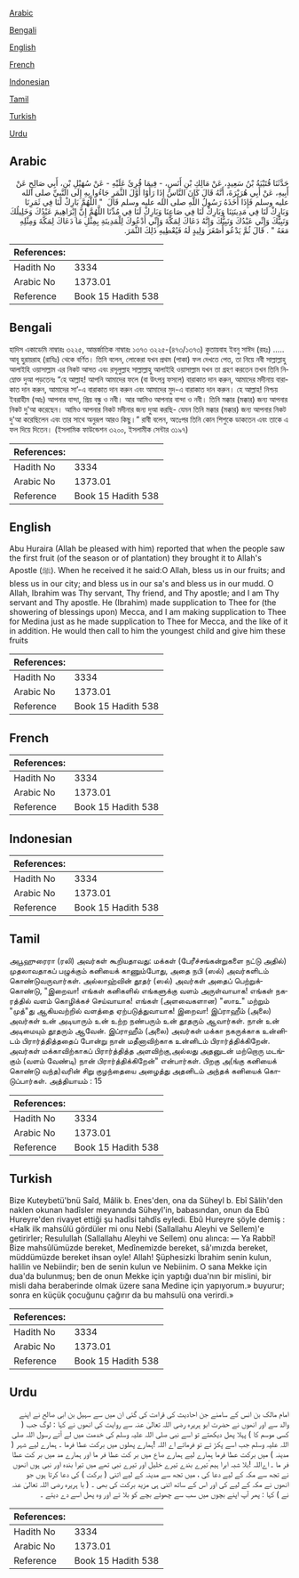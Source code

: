 [Arabic](#arabic)

[Bengali](#bengali)

[English](#english)

[French](#french)

[Indonesian](#indonesian)

[Tamil](#tamil)

[Turkish](#turkish)

[Urdu](#urdu)

## Arabic


<div dir="rtl" lang="ar" style={{fontSize:'larger',backgroundColor:'#f8f9fa',padding:20}}>
حَدَّثَنَا قُتَيْبَةُ بْنُ سَعِيدٍ، عَنْ مَالِكِ بْنِ أَنَسٍ، - فِيمَا قُرِئَ عَلَيْهِ - عَنْ سُهَيْلِ بْنِ، أَبِي صَالِحٍ عَنْ أَبِيهِ، عَنْ أَبِي هُرَيْرَةَ، أَنَّهُ قَالَ كَانَ النَّاسُ إِذَا رَأَوْا أَوَّلَ الثَّمَرِ جَاءُوا بِهِ إِلَى النَّبِيِّ صلى الله عليه وسلم فَإِذَا أَخَذَهُ رَسُولُ اللَّهِ صلى الله عليه وسلم قَالَ ‏ "‏ اللَّهُمَّ بَارِكْ لَنَا فِي ثَمَرِنَا وَبَارِكْ لَنَا فِي مَدِينَتِنَا وَبَارِكْ لَنَا فِي صَاعِنَا وَبَارِكْ لَنَا فِي مُدِّنَا اللَّهُمَّ إِنَّ إِبْرَاهِيمَ عَبْدُكَ وَخَلِيلُكَ وَنَبِيُّكَ وَإِنِّي عَبْدُكَ وَنَبِيُّكَ وَإِنَّهُ دَعَاكَ لِمَكَّةَ وَإِنِّي أَدْعُوكَ لِلْمَدِينَةِ بِمِثْلِ مَا دَعَاكَ لِمَكَّةَ وَمِثْلِهِ مَعَهُ ‏"‏ ‏.‏ قَالَ ثُمَّ يَدْعُو أَصْغَرَ وَلِيدٍ لَهُ فَيُعْطِيهِ ذَلِكَ الثَّمَرَ‏.‏
</div>
<div style={{backgroundColor:'#f8f9fa',padding:20, marginBottom: 10}}><table> <thead> <tr> <th>References:</th> <th></th> </tr> </thead> <tbody><tr><td>Hadith No</td><td>3334</td></tr><tr><td>Arabic No</td><td>1373.01</td></tr><tr><td>Reference</td><td>Book 15 Hadith 538</td></tr></tbody></table></div>

## Bengali


<div dir="ltr" lang="bn" style={{fontSize:'larger',backgroundColor:'#f8f9fa',padding:20}}>
হাদিস একাডেমি নাম্বারঃ ৩২২৫, আন্তর্জাতিক নাম্বারঃ ১৩৭৩ ৩২২৫-(৪৭৩/১৩৭৩) কুতায়বাহ ইবনু সাঈদ (রহঃ) ..... আবূ হুরায়রাহ (রাযিঃ) থেকে বর্ণিত। তিনি বলেন, লোকেরা যখন প্রথম (পাকা) ফল দেখতে পেত, তা নিয়ে নবী সাল্লাল্লাহু আলাইহি ওয়াসাল্লাম এর নিকট আসত এবং রসূলুল্লাহ সাল্লাল্লাহু আলাইহি ওয়াসাল্লাম যখন তা গ্রহণ করতেন তখন তিনি নিম্নোক্ত দুআ পড়তেনঃ “হে আল্লাহ! আপনি আমাদের ফলে (বা উৎপন্ন ফসলে) বারাকাত দান করুন, আমাদের মদীনায় বারাকাত দান করুন, আমাদের সা’-এ বারাকাত দান করুন এবং আমাদের মুদ-এ বারাকাত দান করুন। হে আল্লাহ! নিশ্চয় ইবরাহীম (আঃ) আপনার বান্দা, প্রিয় বন্ধু ও নবী। আর আমিও আপনার বান্দা ও নবী। তিনি মক্কার (মক্কার) জন্য আপনার নিকট দু'আ করেছেন। আমিও আপনার নিকট মদীনার জন্য দুআ করছি- যেমন তিনি মক্কার (মক্কার) জন্য আপনার নিকট দু'আ করেছিলেন এবং তার সাথে অনুরূপ আরও কিছু।” রাবী বলেন, অতঃপর তিনি কোন শিশুকে ডাকতেন এবং তাকে এ ফল দিয়ে দিতেন। (ইসলামিক ফাউন্ডেশন ৩২০০, ইসলামীক সেন্টার ৩১৯৭)
</div>
<div style={{backgroundColor:'#f8f9fa',padding:20, marginBottom: 10}}><table> <thead> <tr> <th>References:</th> <th></th> </tr> </thead> <tbody><tr><td>Hadith No</td><td>3334</td></tr><tr><td>Arabic No</td><td>1373.01</td></tr><tr><td>Reference</td><td>Book 15 Hadith 538</td></tr></tbody></table></div>

## English


<div dir="ltr" lang="en" style={{fontSize:'larger',backgroundColor:'#f8f9fa',padding:20}}>
Abu Huraira (Allah be pleased with him) reported that when the people saw the first fruit (of the season or of plantation) they brought it to Allah's Apostle (ﷺ). When he received it he said:O Allah, bless us in our fruits; and bless us in our city; and bless us in our sa's and bless us in our mudd. O Allah, Ibrahim was Thy servant, Thy friend, and Thy apostle; and I am Thy servant and Thy apostle. He (Ibrahim) made supplication to Thee for (the showering of blessings upon) Mecca, and I am making supplication to Thee for Medina just as he made supplication to Thee for Mecca, and the like of it in addition. He would then call to him the youngest child and give him these fruits
</div>
<div style={{backgroundColor:'#f8f9fa',padding:20, marginBottom: 10}}><table> <thead> <tr> <th>References:</th> <th></th> </tr> </thead> <tbody><tr><td>Hadith No</td><td>3334</td></tr><tr><td>Arabic No</td><td>1373.01</td></tr><tr><td>Reference</td><td>Book 15 Hadith 538</td></tr></tbody></table></div>

## French


<div dir="ltr" lang="fr" style={{fontSize:'larger',backgroundColor:'#f8f9fa',padding:20}}>

</div>
<div style={{backgroundColor:'#f8f9fa',padding:20, marginBottom: 10}}><table> <thead> <tr> <th>References:</th> <th></th> </tr> </thead> <tbody><tr><td>Hadith No</td><td>3334</td></tr><tr><td>Arabic No</td><td>1373.01</td></tr><tr><td>Reference</td><td>Book 15 Hadith 538</td></tr></tbody></table></div>

## Indonesian


<div dir="ltr" lang="id" style={{fontSize:'larger',backgroundColor:'#f8f9fa',padding:20}}>

</div>
<div style={{backgroundColor:'#f8f9fa',padding:20, marginBottom: 10}}><table> <thead> <tr> <th>References:</th> <th></th> </tr> </thead> <tbody><tr><td>Hadith No</td><td>3334</td></tr><tr><td>Arabic No</td><td>1373.01</td></tr><tr><td>Reference</td><td>Book 15 Hadith 538</td></tr></tbody></table></div>

## Tamil


<div dir="ltr" lang="ta" style={{fontSize:'larger',backgroundColor:'#f8f9fa',padding:20}}>
அபூஹுரைரா (ரலி) அவர்கள் கூறியதாவது: மக்கள் (பேரீச்சங்கன்றுகளை நட்டு அதில்) முதலாவதாகப் பழுக்கும் கனியைக் காணும்போது, அதை நபி (ஸல்) அவர்களிடம் கொண்டுவருவார்கள். அல்லாஹ்வின் தூதர் (ஸல்) அவர்கள் அதைப் பெற்றுக்கொண்டு, "இறைவா! எங்கள் கனிகளில் எங்களுக்கு வளம் அருள்வாயாக! எங்கள் நகரத்தில் வளம் கொழிக்கச் செய்வாயாக! எங்கள் (அளவைகளான) "ஸாஉ" மற்றும் "முத்"து ஆகியவற்றில் வளத்தை ஏற்படுத்துவாயாக! இறைவா! இப்ராஹீம் (அலை) அவர்கள் உன் அடியாரும் உன் உற்ற நண்பரும் உன் தூதரும் ஆவார்கள். நான் உன் அடிமையும் தூதரும் ஆவேன். இப்ராஹீம் (அலை) அவர்கள் மக்கா நகருக்காக உன்னிடம் பிரார்த்தித்ததைப் போன்று நான் மதீனாவிற்காக உன்னிடம் பிரார்த்திக்கிறேன். அவர்கள் மக்காவிற்காகப் பிரார்த்தித்த அளவிற்கு,அல்லது அதனுடன் மற்றொரு மடங்கும் (வளம் வேண்டி) நான் பிரார்த்திக்கிறேன்" என்பார்கள். பிறகு அ(ங்கு கனியைக் கொண்டு வந்த)வரின் சிறு குழந்தையை அழைத்து அதனிடம் அந்தக் கனியைக் கொடுப்பார்கள். அத்தியாயம் : 15
</div>
<div style={{backgroundColor:'#f8f9fa',padding:20, marginBottom: 10}}><table> <thead> <tr> <th>References:</th> <th></th> </tr> </thead> <tbody><tr><td>Hadith No</td><td>3334</td></tr><tr><td>Arabic No</td><td>1373.01</td></tr><tr><td>Reference</td><td>Book 15 Hadith 538</td></tr></tbody></table></div>

## Turkish


<div dir="ltr" lang="tr" style={{fontSize:'larger',backgroundColor:'#f8f9fa',padding:20}}>
Bize Kuteybetü'bnü Saîd, Mâlik b. Enes'den, ona da Süheyl b. Ebî Sâlih'den naklen okunan hadîsler meyanında Süheyl'in, babasından, onun da Ebû Hureyre'den rivayet ettiği şu hadîsi tahdîs eyledi. Ebû Hureyre şöyle demiş : «Halk ilk mahsûlü gördüler mi onu Nebi (Sallallahu Aleyhi ve Sellem)'e getirirler; Resulullah (Sallallahu Aleyhi ve Sellem) onu alınca: — Ya Rabbî! Bize mahsûlümüzde bereket, Medînemizde bereket, sâ'ımızda bereket, müddümüzde bereket ihsan oyle! Allah! Şüphesizki İbrahim senin kulun, halilin ve Nebiindir; ben de senin kulun ve Nebiinim. O sana Mekke için dua'da bulunmuş; ben de onun Mekke için yaptığı dua'nın bir mislini, bir misli daha beraberinde olmak üzere sana Medine için yapıyorum.» buyurur; sonra en küçük çocuğunu çağırır da bu mahsulü ona verirdi.»
</div>
<div style={{backgroundColor:'#f8f9fa',padding:20, marginBottom: 10}}><table> <thead> <tr> <th>References:</th> <th></th> </tr> </thead> <tbody><tr><td>Hadith No</td><td>3334</td></tr><tr><td>Arabic No</td><td>1373.01</td></tr><tr><td>Reference</td><td>Book 15 Hadith 538</td></tr></tbody></table></div>

## Urdu


<div dir="rtl" lang="ur" style={{fontSize:'larger',backgroundColor:'#f8f9fa',padding:20}}>
امام مالک بن انس کے سامنے جن احادیث کی قراءت کی گئی ان میں سے سہیل بن ابی صالح نے اپنے والد سے اور انھوں نے حضرت ابو ہریرہ رضی اللہ تعالیٰ عنہ سے روایت کی انھوں نے کہا : لوگ جب ( کسی موسم کا ) پہلا پھل دیکھتے تو اسے نبی صلی اللہ علیہ وسلم کی خدمت میں لے آتے رسول اللہ صلی اللہ علیہ وسلم جب اسے پکڑ تے تو فرماتے اے اللہ !ہمارے پھلوں میں برکت عطا فرما ۔ ہمارے لیے شہر ( مدینہ ) میں برکت عطا فرما ہمارے لیے ہمارے صاع میں بر کت عطا فر ما اور ہمارے مد میں بر کت عطا فر ما ۔ اےاللہ !بلا شبہ ابرا ہیم ؑتیرے بندے تیرے خلیل اور تیرے نبی تھے میں تیرا بندہ اور نبی ہوں انھوں نے تجھ سے مکہ کے لیے دعا کی ، میں تجھ سے مدینہ کے لیے اتنی ( برکت ) کی دعا کرتا ہوں جو انھوں نے مکہ کے لیے کی اور اس کے ساتھ اتنی ہی مزید برکت کی بھی ۔ ( با ہریرہ رضی اللہ تعالیٰ عنہ نے ) کہا : پھر آپ اپنے بچوں میں سب سے چھوٹے بچے کو بلا تے اور وہ پھل اسے دے دیتے ۔
</div>
<div style={{backgroundColor:'#f8f9fa',padding:20, marginBottom: 10}}><table> <thead> <tr> <th>References:</th> <th></th> </tr> </thead> <tbody><tr><td>Hadith No</td><td>3334</td></tr><tr><td>Arabic No</td><td>1373.01</td></tr><tr><td>Reference</td><td>Book 15 Hadith 538</td></tr></tbody></table></div>